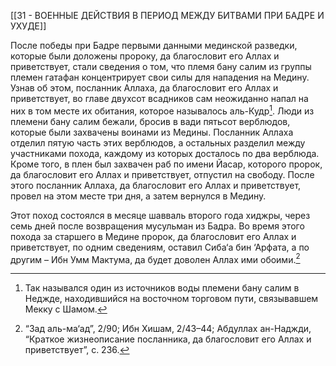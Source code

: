 [[31 - ВОЕННЫЕ ДЕЙСТВИЯ В ПЕРИОД МЕЖДУ БИТВАМИ ПРИ БАДРЕ И УХУДЕ]]

После победы при Бадре первыми данными мединской разведки, которые были доложены пророку, да благословит его Аллах и приветствует, стали сведения о том, что племя бану салим из группы племен гатафан концентрирует свои силы для нападения на Медину. Узнав об этом, посланник Аллаха, да благословит его Аллах и приветствует, во главе двухсот всадников сам неожиданно напал на них в том месте их обитания, которое называлось аль-Кудр[^1]. Люди из племени бану салим бежали, бросив в вади пятьсот верблюдов, которые были захвачены воинами из Медины. Посланник Аллаха отделил пятую часть этих верблюдов, а остальных разделил между участниками похода, каждому из которых досталось по два верблюда. Кроме того, в плен был захвачен раб по имени Йасар, которого пророк, да благословит его Аллах и приветствует, отпустил на свободу. После этого посланник Аллаха, да благословит его Аллах и приветствует, провел на этом месте три дня, а затем вернулся в Медину.

Этот поход состоялся в месяце шавваль второго года хиджры, через семь дней после возвращения мусульман из Бадра. Во время этого похода за старшего в Медине пророк, да благословит его Аллах и приветствует, по одним сведениям, оставил Сиба‘а бин ‘Арфата, а по другим – Ибн Умм Мактума, да будет доволен Аллах ими обоими.[^2]

[^1]: Так назывался один из источников воды племени бану салим в Неджде, находившийся на восточном торговом пути, связывавшем Мекку с Шамом.

[^2]: “Зад аль-ма‘ад”, 2/90; Ибн Хишам, 2/43–44; Абдуллах ан-Наджди, “Краткое жизнеописание посланника, да благословит его Аллах и приветствует”, с. 236.

